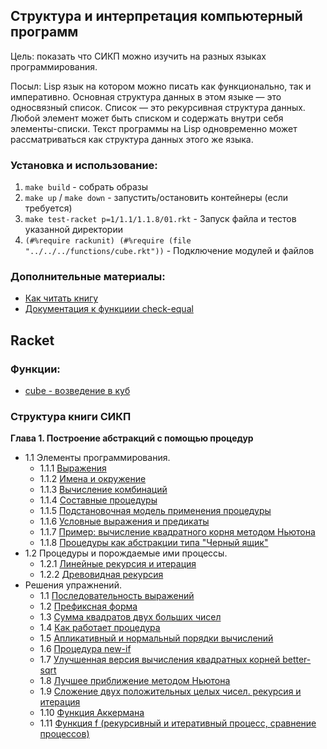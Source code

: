 
## Структура и интерпретация компьютерный программ

Цель: показать что СИКП можно изучить на разных языках программирования.

Посыл: Lisp язык на котором можно писать как функционально, так и императивно. 
Основная структура данных в этом языке — это односвязный список. Список — это рекурсивная структура данных.
Любой элемент может быть списком и содержать внутри себя элементы-списки.
Текст программы на Lisp одновременно может рассматриваться как структура данных этого же языка.

### Установка и использование:

1. `make build` - собрать образы
2. `make up` / `make down` - запустить/остановить контейнеры (если требуется)
3. `make test-racket p=1/1.1/1.1.8/01.rkt` - Запуск файла и тестов указанной директории
4. `(#%require rackunit) (#%require (file "../../../functions/cube.rkt"))` - Подключение модулей и файлов

### Дополнительные материалы:

- [Как читать книгу](https://guides.hexlet.io/how-to-learn-sicp/)
- [Документация к функциии check-equal](https://docs.racket-lang.org/rackunit/api.html?q=check-equal)

## Racket

### Функции:

- [cube - возведение в куб](./racket/functions/cube.rkt)

### Структура книги СИКП

**Глава 1. Построение абстракций с помощью процедур**
- 1.1 Элементы программирования.
    - 1.1.1 [Выражения](./racket/1/1.1/1.1.1/01.rkt)
    - 1.1.2 [Имена и окружение](./racket/1/1.1/1.1.2/01.rkt)   
    - 1.1.3 [Вычисление комбинаций](./racket/1/1.1/1.1.3/01.rkt)   
    - 1.1.4 [Составные процедуры](./racket/1/1.1/1.1.4/01.rkt)   
    - 1.1.5 [Подстановочная модель применения процедуры](./racket/1/1.1/1.1.5/01.rkt)   
    - 1.1.6 [Условные выражения и предикаты](./racket/1/1.1/1.1.6/01.rkt)
    - 1.1.7 [Пример: вычисление квадратного корня методом Ньютона](./racket/1/1.1/1.1.7/01.rkt)
    - 1.1.8 [Процедуры как абстракции типа "Черный ящик"](./racket/1/1.1/1.1.8/01.rkt)
- 1.2 Процедуры и порождаемые ими процессы.
    - 1.2.1 [Линейные рекурсия и итерация](./racket/1/1.2/1.2.1/01.rkt)
    - 1.2.2 [Древовидная рекурсия](./racket/1/1.2/1.2.2/01.rkt)
- Решения упражнений.
    - 1.1 [Последовательность выражений](./racket/solutions/1.1.rkt)
    - 1.2 [Префиксная форма](./racket/solutions/1.2.rkt)
    - 1.3 [Сумма квадратов двух больших чисел](./racket/solutions/1.3.rkt)
    - 1.4 [Как работает процедура](./racket/solutions/1.4.rkt)
    - 1.5 [Апликативный и нормальный порядки вычислений](./racket/solutions/1.5.rkt)
    - 1.6 [Процедура new-if](./racket/solutions/1.6.rkt)
    - 1.7 [Улучшенная версия вычисления квадратных корней better-sqrt](./racket/solutions/1.7.rkt)
    - 1.8 [Лучшее приближение методом Ньютона](./racket/solutions/1.8.rkt)
    - 1.9 [Сложение двух положительных целых чисел. рекурсия и итерация](./racket/solutions/1.9.rkt)
    - 1.10 [Функция Аккермана](./racket/solutions/1.10.rkt)
    - 1.11 [Функция f (рекурсивный и итеративный процесс, сравнение процессов)](./racket/solutions/1.11.rkt)